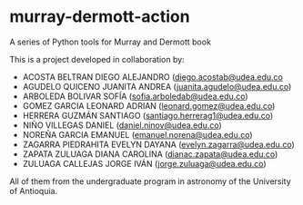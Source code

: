 # murray-dermott-action
A series of Python tools for Murray and Dermott book 

This is a project developed in collaboration by:

- ACOSTA BELTRAN DIEGO ALEJANDRO (diego.acostab@udea.edu.co
- AGUDELO QUICENO JUANITA ANDREA (juanita.agudelo@udea.edu.co)
- ARBOLEDA BOLIVAR SOFÍA (sofia.arboledab@udea.edu.co)
- GOMEZ GARCIA LEONARD ADRIAN (leonard.gomez@udea.edu.co)
- HERRERA GUZMÁN SANTIAGO (santiago.herrerag1@udea.edu.co)
- NIÑO VILLEGAS DANIEL (daniel.ninov@udea.edu.co)
- NOREÑA GARCIA EMANUEL (emanuel.norena@udea.edu.co)
- ZAGARRA PIEDRAHITA EVELYN DAYANA (evelyn.zagarra@udea.edu.co)
- ZAPATA ZULUAGA DIANA CAROLINA (dianac.zapata@udea.edu.co)
- ZULUAGA CALLEJAS JORGE IVÁN (jorge.zuluaga@udea.edu.co)

All of them from the undergraduate program in astronomy of the
University of Antioquia.

